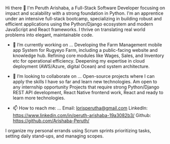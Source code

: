 Hi there 👋
I'm Peruth Arishaba, a Full-Stack Software Developer focusing on impact and scalability with a strong foundation in Python.
I'm an apprentice under an intensive full-stack bootcamp, specializing in building robust and efficient applications using the Python/Django ecosystem and modern JavaScript and React frameworks. I thrive on translating real world problems into elegant, maintainable code.

- 🔭 I’m currently working on ...
  Developing the Farm Management mobile app System for Rugyeyo Farm, including a public-facing website and knowledge hub.
  Refining core modules like Wages, Sales, and Inventory etc for operational efficiency.
  Deepening my expertise in cloud deployment (AWS/Azure, digital Ocean) and system architecture.
  
- 👯 I’m looking to collaborate on ...
  Open-source projects where I can apply the skills I have so far and learn new technologies.
  Am open to any internship opportunity
  Projects that require strong Python/Django REST API development, React Native frontend work, React and ready to learn more technologies.
  
- 📫 How to reach me: ...
  Email: lorisperutha@gmail.com
  LinkedIn: https://www.linkedin.com/in/peruth-arishaba-19a3082b3/
  Github: https://github.com/Arishaba-Peruth/ 

I organize my personal errands using Scrum sprints prioritizing tasks, setting daily stand-ups, and managing scopes.

